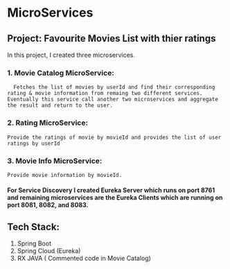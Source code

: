 # MicroServices

## Project: Favourite Movies List with thier ratings

 In this project, I created three microservices.
### 1. Movie Catalog MicroService:
      Fetches the list of movies by userId and find their corresponding rating & movie information from remaing two different services.       Eventually this service call another two microservices and aggregate the result and return to the user.

### 2. Rating MicroService:
    Provide the ratings of movie by movieId and provides the list of user ratings by userId

### 3. Movie Info MicroService: 
    Provide movie information by movieId.

#### For Service Discovery I created Eureka Server which runs on port 8761 and remaining microservices are the Eureka Clients which are running on port 8081, 8082, and 8083.


## Tech Stack:
  1. Spring Boot
  2. Spring Cloud (Eureka)
  3. RX JAVA ( Commented code in Movie Catalog)

